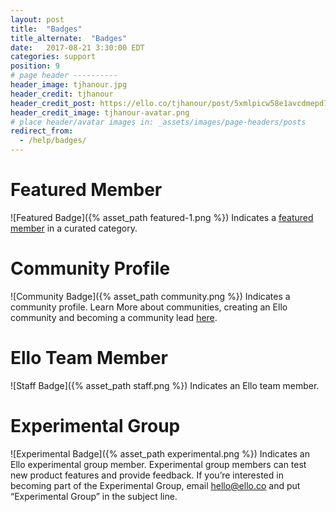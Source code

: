 ```yaml
---
layout: post
title:  "Badges"
title_alternate:  "Badges"
date:   2017-08-21 3:30:00 EDT
categories: support
position: 9
# page header ----------
header_image: tjhanour.jpg
header_credit: tjhanour
header_credit_post: https://ello.co/tjhanour/post/5xmlpicw58e1avcdmepd7g
header_credit_image: tjhanour-avatar.png
# place header/avatar images in: _assets/images/page-headers/posts
redirect_from:
  - /help/badges/
---
```

  
# Featured Member
![Featured Badge]({% asset_path featured-1.png %})
Indicates a [featured member](https://ello.co/wtf/support/featured-members/) in a curated category.

# Community Profile
![Community Badge]({% asset_path community.png %})
Indicates a community profile. Learn More about communities, creating an Ello community and becoming a community lead [here](https://ello.co/wtf/resources/communities/).

# Ello Team Member
![Staff Badge]({% asset_path staff.png %})
Indicates an Ello team member.

# Experimental Group 
![Experimental Badge]({% asset_path experimental.png %})
Indicates an Ello experimental group member. Experimental group members can test new product features and provide feedback. If you’re interested in becoming part of the Experimental Group, email hello@ello.co and put “Experimental Group” in the subject line.
